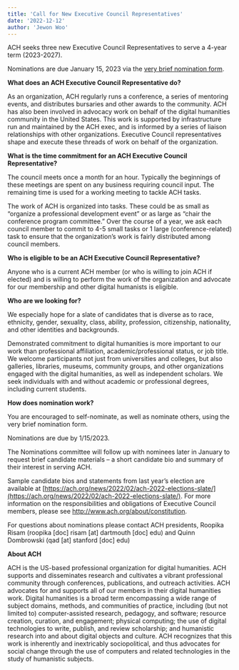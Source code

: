 ```yaml
---
title: 'Call for New Executive Council Representatives'
date: '2022-12-12'
author: 'Jewon Woo'
---
```

ACH seeks three new Executive Council Representatives to serve a 4-year term (2023-2027).

Nominations are due January 15, 2023 via the [very brief nomination form](https://forms.gle/iCuZAj8YK8gLm4MA7).

**What does an ACH Executive Council Representative do?**

As an organization, ACH regularly runs a conference, a series of mentoring events, and distributes bursaries and other awards to the community. ACH has also been involved in advocacy work on behalf of the digital humanities community in the United States. This work is supported by infrastructure run and maintained by the ACH exec, and is informed by a series of liaison relationships with other organizations. Executive Council representatives shape and execute these threads of work on behalf of the organization.

**What is the time commitment for an ACH Executive Council Representative?**

The council meets once a month for an hour. Typically the beginnings of these meetings are spent on any business requiring council input. The remaining time is used for a working meeting to tackle ACH tasks.

The work of ACH is organized into tasks. These could be as small as “organize a professional development event” or as large as “chair the conference program committee.” Over the course of a year, we ask each council member to commit to 4-5 small tasks or 1 large (conference-related) task to ensure that the organization’s work is fairly distributed among council members.

**Who is eligible to be an ACH Executive Council Representative?**

Anyone who is a current ACH member (or who is willing to join ACH if elected) and is willing to perform the work of the organization and advocate for our membership and other digital humanists is eligible.

**Who are we looking for?**

We especially hope for a slate of candidates that is diverse as to race, ethnicity, gender, sexuality, class, ability, profession, citizenship, nationality, and other identities and backgrounds.

Demonstrated commitment to digital humanities is more important to our work than professional affiliation, academic/professional status, or job title. We welcome participants not just from universities and colleges, but also galleries, libraries, museums, community groups, and other organizations engaged with the digital humanities, as well as independent scholars. We seek individuals with and without academic or professional degrees, including current students.

**How does nomination work?**

You are encouraged to self-nominate, as well as nominate others, using the very brief nomination form.

Nominations are due by 1/15/2023.

The Nominations committee will follow up with nominees later in January to request brief candidate materials – a short candidate bio and summary of their interest in serving ACH.

Sample candidate bios and statements from last year’s election are available at [https://ach.org/news/2022/02/ach-2022-elections-slate/](https://ach.org/news/2022/02/ach-2022-elections-slate/). For more information on the responsibilities and obligations of Executive Council members, please see http://www.ach.org/about/constitution.

For questions about nominations please contact ACH presidents, Roopika Risam (roopika \[doc\] risam \[at\] dartmouth \[doc\] edu) and Quinn Dombrowski (qad \[at\] stanford \[doc\] edu)

**About ACH**

ACH is the US-based professional organization for digital humanities. ACH supports and disseminates research and cultivates a vibrant professional community through conferences, publications, and outreach activities. ACH advocates for and supports all of our members in their digital humanities work. Digital humanities is a broad term encompassing a wide range of subject domains, methods, and communities of practice, including (but not limited to) computer-assisted research, pedagogy, and software; resource creation, curation, and engagement; physical computing; the use of digital technologies to write, publish, and review scholarship; and humanistic research into and about digital objects and culture. ACH recognizes that this work is inherently and inextricably sociopolitical, and thus advocates for social change through the use of computers and related technologies in the study of humanistic subjects.